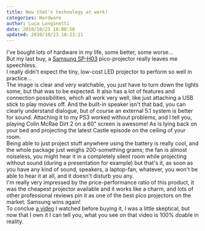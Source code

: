 ```yaml
---
title: Now that's technology at work!
categories: Hardware
author: Luca Longinotti
date: 2010/10/23 18:00:50
updated: 2010/10/23 18:23:21
---
```

I've bought lots of hardware in my life, some better, some worse...  
But my last buy, a [Samsung SP-H03][1] pico-projector really leaves me speechless.  
I really didn't expect the tiny, low-cost LED projector to perform so well in practice...  
The image is clear and very watchable, you just have to turn down the lights some, but that was to be expected.
It also has a lot of features and connection possibilities, which all work very well, like just attaching a
USB stick to play movies off. And the built-in speaker isn't that bad, you can clearly understand dialogue,
but of course an external 5.1 system is better for sound. Attaching it to my PS3 worked without problems, and
I tell you, playing Colin McRae Dirt 2 on a 60" screen is awesome! As is lying back on your bed and projecting
the latest Castle episode on the ceiling of your room.  
Being able to just project stuff anywhere using the battery is really cool, and the whole package just weighs
200-something grams; the fan is almost noiseless, you might hear it in a completely silent room while projecting
without sound (during a presentation for example) but that's it, as soon as you have any kind of sound, speakers,
a laptop-fan, whatever, you won't be able to hear it at all, and it doesn't disturb you any.  
I'm really very impressed by the price-performance ratio of this product, it was the cheapest projector available
and it works like a charm, and lots of other professional reviews pin it as one of the best pico projectors on
the market. Samsung wins again!  
To conclue [a video][2] I watched before buying it, I was a little skeptical, but now that I own it I can tell
you, what you see on that video is 100% doable in reality.

[1]: http://www.samsung.com/ch/consumer/projectors/projectors/portable/SP0351VBX/EN/index.idx?pagetype=prd_detail "Samsung SP-H03"
[2]: http://www.youtube.com/watch?v=0iibw1yfHUg "YouTube Samsung SP-H03 demo video"
